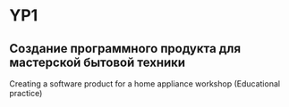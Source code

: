 # YP1
 Создание программного продукта для мастерской бытовой техники
 -------------------------------------------------------------
 Creating a software product for a home appliance workshop (Educational practice)
